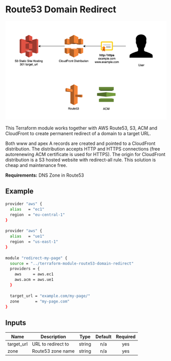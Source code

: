# Route53 Domain Redirect

![Diagram](domain-redirect-diagram.png)

This Terraform module works together with AWS Route53, S3, ACM and CloudFront to create permanent redirect of a domain to a target URL.

Both www and apex A records are created and pointed to a CloudFront distribution. The distribution accepts HTTP and HTTPS connections (free autorenewing ACM certificate is used for HTTPS). The origin for CloudFront distribution is a S3 hosted website with redirect-all rule. This solution is cheap and maintenance free.

**Requirements:** DNS Zone in Route53

## Example

```bash
provider "aws" {
  alias   = "ec1"
  region  = "eu-central-1"
}

provider "aws" {
  alias   = "ue1"
  region  = "us-east-1"
}

module "redirect-my-page" {
  source = "../terraform-module-route53-domain-redirect"
  providers = {
    aws     = aws.ec1
    aws.acm = aws.ue1
  }

  target_url = "example.com/my-page/"
  zone       = "my-page.com"
}
```

## Inputs

| Name | Description | Type | Default | Required |
|------|-------------|:----:|:-----:|:-----:|
| target\_url | URL to redirect to | string | n/a | yes |
| zone | Route53 zone name | string | n/a | yes |

